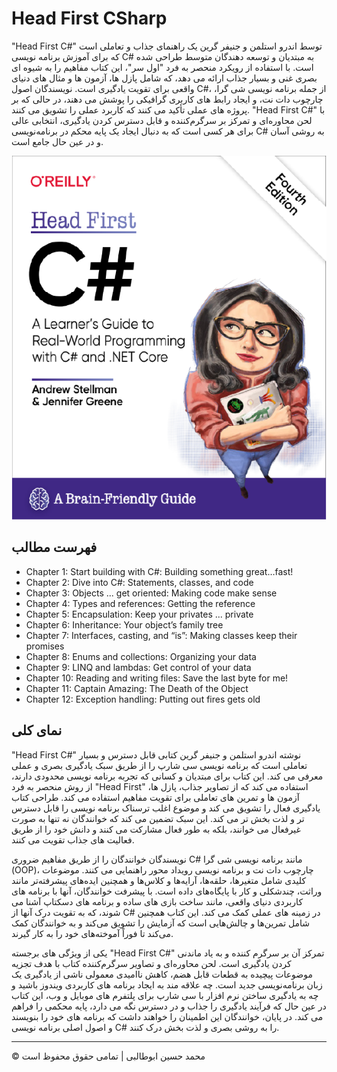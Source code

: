 <!-- ©©©©©©©©©©©©©©©©©©©©©©©© All Rights Are Reserved By Muhammad Husain Abootalebi ©©©©©©©©©©©©©©©©©©©©©©©©©©©©©©©©©© -->

# Head First CSharp

"Head First C#" توسط اندرو استلمن و جنیفر گرین یک راهنمای جذاب و تعاملی است که برای آموزش برنامه نویسی C# به مبتدیان و توسعه دهندگان متوسط ​​طراحی شده است. با استفاده از رویکرد منحصر به فرد "اول سر"، این کتاب مفاهیم را به شیوه ای بصری غنی و بسیار جذاب ارائه می دهد، که شامل پازل ها، آزمون ها و مثال های دنیای واقعی برای تقویت یادگیری است. نویسندگان اصول C#، از جمله برنامه نویسی شی گرا، چارچوب دات نت، و ایجاد رابط های کاربری گرافیکی را پوشش می دهند، در حالی که بر پروژه های عملی تأکید می کنند که کاربرد عملی را تشویق می کنند. "Head First C#" با لحن محاوره‌ای و تمرکز بر سرگرم‌کننده و قابل دسترس کردن یادگیری، انتخابی عالی برای هر کسی است که به دنبال ایجاد یک پایه محکم در برنامه‌نویسی C# به روشی آسان و در عین حال جامع است.

![Head First CSharp](../../assets/Books/Book%20Covers/1%20-%203%20-%20Head%20First%20CSharp.webp)

## فهرست مطالب

- Chapter 1: Start building with C#: Building something great…fast!
- Chapter 2: Dive into C#: Statements, classes, and code
- Chapter 3: Objects ... get oriented: Making code make sense
- Chapter 4: Types and references: Getting the reference
- Chapter 5: Encapsulation: Keep your privates ... private
- Chapter 6: Inheritance: Your object’s family tree
- Chapter 7: Interfaces, casting, and “is”: Making classes keep their promises
- Chapter 8: Enums and collections: Organizing your data
- Chapter 9: LINQ and lambdas: Get control of your data
- Chapter 10: Reading and writing files: Save the last byte for me!
- Chapter 11: Captain Amazing: The Death of the Object
- Chapter 12: Exception handling: Putting out fires gets old

## نمای کلی

"Head First C#" نوشته اندرو استلمن و جنیفر گرین کتابی قابل دسترس و بسیار تعاملی است که برنامه نویسی سی شارپ را از طریق سبک یادگیری بصری و عملی معرفی می کند. این کتاب برای مبتدیان و کسانی که تجربه برنامه نویسی محدودی دارند، از روش منحصر به فرد "Head First" استفاده می کند که از تصاویر جذاب، پازل ها، آزمون ها و تمرین های تعاملی برای تقویت مفاهیم استفاده می کند. طراحی کتاب یادگیری فعال را تشویق می کند و موضوع اغلب ترسناک برنامه نویسی را قابل دسترس تر و لذت بخش تر می کند. این سبک تضمین می کند که خوانندگان نه تنها به صورت غیرفعال می خوانند، بلکه به طور فعال مشارکت می کنند و دانش خود را از طریق فعالیت های جذاب تقویت می کنند.

نویسندگان خوانندگان را از طریق مفاهیم ضروری C# مانند برنامه نویسی شی گرا (OOP)، چارچوب دات نت و برنامه نویسی رویداد محور راهنمایی می کنند. موضوعات کلیدی شامل متغیرها، حلقه‌ها، آرایه‌ها و کلاس‌ها و همچنین ایده‌های پیشرفته‌تر مانند وراثت، چندشکلی و کار با پایگاه‌های داده است. با پیشرفت خوانندگان، آنها با برنامه های کاربردی دنیای واقعی، مانند ساخت بازی های ساده و برنامه های دسکتاپ آشنا می شوند، که به تقویت درک آنها از C# در زمینه های عملی کمک می کند. این کتاب همچنین شامل تمرین‌ها و چالش‌هایی است که آزمایش را تشویق می‌کند و به خوانندگان کمک می‌کند تا فوراً آموخته‌های خود را به کار گیرند.

یکی از ویژگی های برجسته "Head First C#" تمرکز آن بر سرگرم کننده و به یاد ماندنی کردن یادگیری است. لحن محاوره‌ای و تصاویر سرگرم‌کننده کتاب با هدف تجزیه موضوعات پیچیده به قطعات قابل هضم، کاهش ناامیدی معمولی ناشی از یادگیری یک زبان برنامه‌نویسی جدید است. چه علاقه مند به ایجاد برنامه های کاربردی ویندوز باشید و چه به یادگیری ساختن نرم افزار با سی شارپ برای پلتفرم های موبایل و وب، این کتاب در عین حال که فرآیند یادگیری را جذاب و در دسترس نگه می دارد، پایه محکمی را فراهم می کند. در پایان، خوانندگان این اطمینان را خواهند داشت که برنامه های خود را بنویسند و اصول اصلی برنامه نویسی C# را به روشی بصری و لذت بخش درک کنند.

---

© محمد حسین ابوطالبی | تمامی حقوق محفوظ است

<!-- ©©©©©©©©©©©©©©©©©©©©©©©© All Rights Are Reserved By Muhammad Husain Abootalebi ©©©©©©©©©©©©©©©©©©©©©©©©©©©©©©©©©© -->
